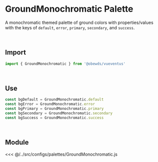 # GroundMonochromatic Palette

A monochromatic themed palette of ground colors with properties/values with the keys of `default`, `error`, `primary`, `secondary`, and `success`.

<br>




## Import

```javascript
import { GroundMonochromatic } from '@obewds/vueventus'
```

<br>




## Use

```javascript
const bgDefault = GroundMonochromatic.default
const bgError = GroundMonochromatic.error
const bgPrimary = GroundMonochromatic.primary
const bgSecondary = GroundMonochromatic.secondary
const bgSuccess = GroundMonochromatic.success
```

<br>




## Module

<<< @/../src/configs/palettes/GroundMonochromatic.js

<br>
